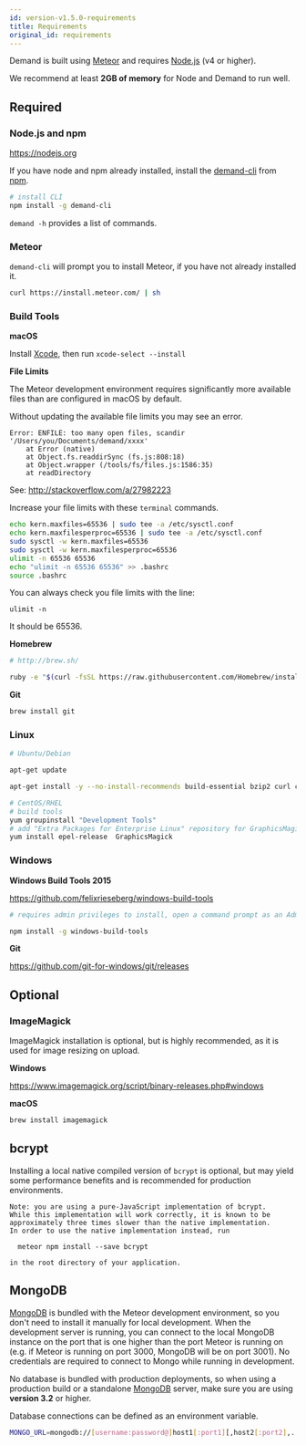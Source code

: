 ```yaml
---
id: version-v1.5.0-requirements
title: Requirements
original_id: requirements
---
```

    
Demand is built using [Meteor](https://meteor.com) and requires [Node.js](https://nodejs.org/) (v4 or higher).

We recommend at least **2GB of memory** for Node and Demand to run well.

## Required

### Node.js and npm

<https://nodejs.org>

If you have node and npm already installed, install the [demand-cli](https://www.npmjs.com/package/demand-cli) from [npm](https://www.npmjs.com/).

```sh
# install CLI
npm install -g demand-cli
```

`demand -h` provides a list of commands.

### Meteor

`demand-cli` will prompt you to install Meteor, if you have not already installed it.

```sh
curl https://install.meteor.com/ | sh
```

### Build Tools

**macOS**

Install [Xcode](https://developer.apple.com/xcode/downloads/), then run `xcode-select --install`

**File Limits**

The Meteor development environment requires significantly more available files than are configured in macOS by default.

Without updating the available file limits you may see an error.

    Error: ENFILE: too many open files, scandir '/Users/you/Documents/demand/xxxx'
        at Error (native)
        at Object.fs.readdirSync (fs.js:808:18)
        at Object.wrapper (/tools/fs/files.js:1586:35)
        at readDirectory

See: <http://stackoverflow.com/a/27982223>

Increase your file limits with these `terminal` commands.

```sh
echo kern.maxfiles=65536 | sudo tee -a /etc/sysctl.conf
echo kern.maxfilesperproc=65536 | sudo tee -a /etc/sysctl.conf
sudo sysctl -w kern.maxfiles=65536
sudo sysctl -w kern.maxfilesperproc=65536
ulimit -n 65536 65536
echo "ulimit -n 65536 65536" >> .bashrc
source .bashrc
```

You can always check you file limits with the line:

    ulimit -n

It should be 65536.

**Homebrew**

```sh
# http://brew.sh/

ruby -e "$(curl -fsSL https://raw.githubusercontent.com/Homebrew/install/master/install)"
```

**Git**

```sh
brew install git
```

### Linux

```sh
# Ubuntu/Debian

apt-get update

apt-get install -y --no-install-recommends build-essential bzip2 curl ca-certificates git graphicsmagick python
```

```sh
# CentOS/RHEL
# build tools
yum groupinstall "Development Tools"
# add "Extra Packages for Enterprise Linux" repository for GraphicsMagick
yum install epel-release  GraphicsMagick
```

### Windows

**Windows Build Tools 2015**

<https://github.com/felixrieseberg/windows-build-tools>

```sh
# requires admin privileges to install, open a command prompt as an Administrator

npm install -g windows-build-tools
```

**Git**

<https://github.com/git-for-windows/git/releases>

## Optional

### ImageMagick

ImageMagick installation is optional, but is highly recommended, as it is used for image resizing on upload.

**Windows**

<https://www.imagemagick.org/script/binary-releases.php#windows>

**macOS**

```sh
brew install imagemagick
```

## bcrypt

Installing a local native compiled version of `bcrypt` is optional, but may yield some performance benefits and is recommended for production environments.

    Note: you are using a pure-JavaScript implementation of bcrypt.
    While this implementation will work correctly, it is known to be
    approximately three times slower than the native implementation.
    In order to use the native implementation instead, run
    
      meteor npm install --save bcrypt
    
    in the root directory of your application.

## MongoDB

[MongoDB](https://www.mongodb.org/) is bundled with the Meteor development environment, so you don't need to install it manually for local development. When the development server is running, you can connect to the local MongoDB instance on the port that is one higher than the port Meteor is running on (e.g. if Meteor is running on port 3000, MongoDB will be on port 3001). No credentials are required to connect to Mongo while running in development.

No database is bundled with production deployments, so when using a production build or a standalone [MongoDB](https://www.mongodb.org/) server, make sure you are using **version 3.2** or higher.

Database connections can be defined as an environment variable.

```sh
MONGO_URL=mongodb://[username:password@]host1[:port1][,host2[:port2],...[,hostN[:portN]]][/[database][?options]]
```
